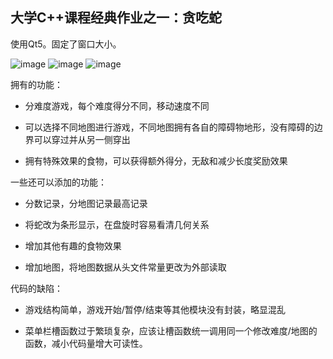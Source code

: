 ## 大学C++课程经典作业之一：贪吃蛇

使用Qt5。固定了窗口大小。

![image](https://img2022.cnblogs.com/blog/1545207/202207/1545207-20220714194421173-708495561.png)
![image](https://img2022.cnblogs.com/blog/1545207/202207/1545207-20220714194437069-1166894835.png)
![image](https://img2022.cnblogs.com/blog/1545207/202207/1545207-20220714194445152-540303277.png)


拥有的功能：

- 分难度游戏，每个难度得分不同，移动速度不同

- 可以选择不同地图进行游戏，不同地图拥有各自的障碍物地形，没有障碍的边界可以穿过并从另一侧穿出

- 拥有特殊效果的食物，可以获得额外得分，无敌和减少长度奖励效果

一些还可以添加的功能：

- 分数记录，分地图记录最高记录

- 将蛇改为条形显示，在盘旋时容易看清几何关系

- 增加其他有趣的食物效果

- 增加地图，将地图数据从头文件常量更改为外部读取

代码的缺陷：

- 游戏结构简单，游戏开始/暂停/结束等其他模块没有封装，略显混乱

- 菜单栏槽函数过于繁琐复杂，应该让槽函数统一调用同一个修改难度/地图的函数，减小代码量增大可读性。